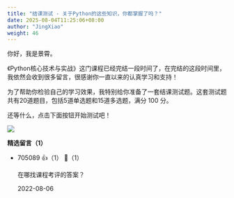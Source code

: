 ```yaml
---
title: "结课测试 - 关于Python的这些知识，你都掌握了吗？"
date: 2025-08-04T11:25:06+08:00
author: "JingXiao"
weight: 46
---
```



你好，我是景霄。

《Python核心技术与实战》这门课程已经完结一段时间了，在完结的这段时间里，我依然会收到很多留言，很感谢你一直以来的认真学习和支持！

为了帮助你检验自己的学习效果，我特别给你准备了一套结课测试题。这套测试题共有20道题目，包括5道单选题和15道多选题，满分 100 分。

还等什么，点击下面按钮开始测试吧！

[![](https://static001.geekbang.org/resource/image/28/a4/28d1be62669b4f3cc01c36466bf811a4.png?wh=1142%2A201)](http://time.geekbang.org/quiz/intro?act_id=157&exam_id=348)
<div><strong>精选留言（1）</strong></div><ul>
<li><span>705089</span> 👍（1） 💬（1）<p>在哪找课程考评的答案？</p>2022-08-06</li><br/>
</ul>